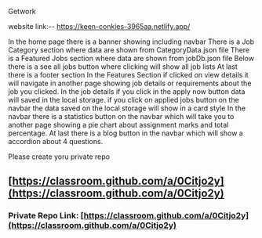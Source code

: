 Getwork

website link:-- https://keen-conkies-3965aa.netlify.app/

In the home page there is a banner showing including navbar
There is a Job Category section where data are shown from CategoryData.json file
There is a Featured Jobs section where data are shown from jobDb.json file
Below there is a see all jobs button where clicking will show all job lists
At last there is a footer section
In the Features Section if clicked on view details it will navigate in another page showing job details or requirements about the job you clicked.
In the job details if you click in the apply now button data will saved in the local storage.
if you click on applied jobs button on the navbar the data saved on the local storage will show in a card style
In the navbar there is a statistics button on the navbar which will take you to another page showing a pie chart about assignment marks and total percentage.
At last there is a blog button in the navbar which will show a accordion about 4 questions.



Please create yoru private repo 
## [https://classroom.github.com/a/0Citjo2y](https://classroom.github.com/a/0Citjo2y)

### Private Repo Link: [https://classroom.github.com/a/0Citjo2y](https://classroom.github.com/a/0Citjo2y)
